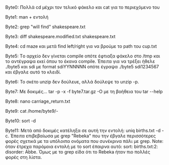 Byte0: Πολλά cd μέχρι τον τελικό φάκελο και cat για το περιεχόμενο του

Byte1: man + εντολή

Byte2: grep "will find" shakespeare.txt

Byte3: diff shakespeare.modified.txt shakespeare.txt

Byte4: cd maze και μετά find left/right για να βρούμε το path του cup.txt

Byte5: Tο αρχείο δεν γίνεται compile οπότε έφτιαξα φάκελο στο /tmp και το αντέγραψα εκεί όπου το έκανα compile. Έπειτα για να τρέξει ήθελε ./byte5 και sdi με format sdiYYNNNNN οπότε έγραψα ./byte5 sdi1234567 και έβγαλε αυτό 
το κλειδί.

Byte6: To σκέτο unzip δεν δούλευε, αλλά δούλεψε το unzip -p.

Byte7: Με δοκιμές...  tar -p -x -f byte7.tar.gz -O με τη βοήθεια του tar --help

Byte8: nano carriage_return.txt

Byte9: cat /home/byte9/-

Byte10: sort -d

Byte11: Μετά από δοκιμές κατέληξα σε αυτή την εντολή: uniq births.txt -d -c. Έπειτα επιβεβαίωσα με grep "Rebeka" που την έβγαλε περισσότερες φορές σχετικά με τα υπόλοιπα ονόματα που συνέκρινα πάλι με grep. 
Note: όταν έτρεχα παρόμοια εντολή με το sort έπαιρνα αυτό: sort: births.txt:2: disorder: Abbe. Όμως με το grep είδα ότι το Rebeka ήταν πιο πολλές φορές στη λίστα. 
